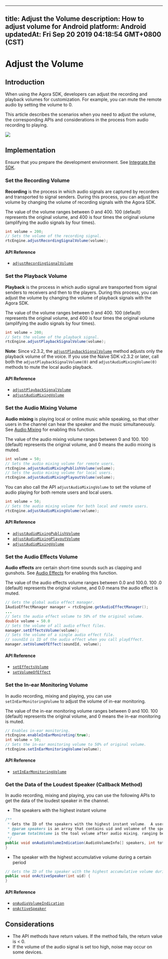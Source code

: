 
---
title: Adjust the Volume
description: How to adjust volume for Android
platform: Android
updatedAt: Fri Sep 20 2019 04:18:54 GMT+0800 (CST)
---
# Adjust the Volume
## Introduction

When using the Agora SDK, developers can adjust the recording and playback volumes for customization. For example, you can mute the remote audio by setting the volume to 0.

This article describes the scenarios when you need to adjust the volume, the corresponding APIs and considerations in the process from audio recording to playing. 

![](https://web-cdn.agora.io/docs-files/1548729124962)

## Implementation
Ensure that you prepare the development environment. See [Integrate the SDK](../../en/Voice/ios_video.md).

### Set the Recording Volume

**Recording** is the process in which audio signals are captured by recorders and transported to signal senders. During this process, you can adjust the volume by changing the volume of recording signals with the Agora SDK.

The value of the volume ranges between 0 and 400. 100 (default) represents the original volume, and 400 is four times the original volume (amplifying the audio signals by four times).

```java
int volume = 200;
// Sets the volume of the recording signal.
rtcEngine.adjustRecordingSignalVolume(volume);
```

#### API Reference

- [`adjustRecordingSignalVolume`](https://docs.agora.io/en/Voice/API%20Reference/java/classio_1_1agora_1_1rtc_1_1_rtc_engine.html#af3747f72256eb683feadbca2b742bd05)

### Set the Playback Volume

**Playback** is the process in which audio signal are transported from signal senders to receivers and then to the players. During this process, you can adjust the volume by changing the volume of playback signals with the Agora SDK. 

The value of the volume ranges between 0 and 400. 100 (default) represents the original volume, and 400 is four times the original volume (amplifying the audio signals by four times).

```java
int volume = 200;
// Sets the volume of the playback signal.
rtcEngine.adjustPlaybackSignalVolume(volume);
```

**Note**: 
Since v2.3.2, the [`adjustPlaybackSignalVolume`](https://docs.agora.io/en/Voice/API%20Reference/java/classio_1_1agora_1_1rtc_1_1_rtc_engine.html#af7d7f10fc96db2febb9c2590891d071b) method adjusts only the playback volume of the voice. If you use the Naive SDK v2.3.2 or later, call both the `adjustPlaybackSignalVolume(0)` and `adjustAudioMixingVolume(0)` methods to mute the local audio playback.

#### API Reference

- [`adjustPlaybackSignalVolume`](https://docs.agora.io/en/Voice/API%20Reference/java/classio_1_1agora_1_1rtc_1_1_rtc_engine.html#af7d7f10fc96db2febb9c2590891d071b)
- [`adjustAudioMixingVolume`](https://docs.agora.io/en/Voice/API%20Reference/java/classio_1_1agora_1_1rtc_1_1_rtc_engine.html#a13c5737248d5a5abf6e8eb3130aba65a)

### Set the Audio Mixing Volume

**Audio mixing** is playing local or online music while speaking, so that other users in the channel can hear the speaker and the music simultaneously. See [Audio Mixing](https://docs.agora.io/en/Video/effect_mixing_android?platform=Android#audio-mixing) for enabling this function.

The value of the audio mixing volume ranges between 0 and 100. 100 (default) represents the original volume, and 0 means the audio mixing is muted.

```java
int volume = 50;
// Sets the audio mixing volume for remote users.
rtcEngine.adjustAudioMixingPublishVolume(volume);
// Sets the audio mixing volume for local users.
rtcEngine.adjustAudioMixingPlayoutVolume(volume);
```

You can also call the API `adjustAudioMixingVolume` to set the volume of audio playing for both remote users and local users.

```java
int volume = 50;
// Sets the audio mixing volume for both local and remote users.
rtcEngine.adjustAudioMixingVolume(volume);
```

#### API Reference

- [`adjustAudioMixingPublishVolume`](https://docs.agora.io/en/Voice/API%20Reference/java/classio_1_1agora_1_1rtc_1_1_rtc_engine.html#a16c4dc66d9c43eef9bee7afc86762c00)
- [`adjustAudioMixingPlayoutVolume`](https://docs.agora.io/en/Voice/API%20Reference/java/classio_1_1agora_1_1rtc_1_1_rtc_engine.html#a0308c6bc82af433ae8340e0b3cd228c9)
- [`adjustAudioMixingVolume`](https://docs.agora.io/en/Voice/API%20Reference/java/classio_1_1agora_1_1rtc_1_1_rtc_engine.html#a13c5737248d5a5abf6e8eb3130aba65a)

### Set the Audio Effects Volume

**Audio effects** are certain short-time sounds such as clapping and gunshots. See [Audio Effects](../../en/Voice/effect_mixing_android.md) for enabling this function.

The value of the audio effects volume ranges between 0.0 and 100.0. 100 .0 (default) represents the original volume, and 0.0 means the audio effect is muted.

```java
// Gets the global audio effect manager.
IAudioEffectManager manager = rtcEngine.getAudioEffectManager();
...
// Sets the audio effect volume to 50% of the original volume.
double volume = 50.0
// Sets the volume of all audio effect files.
manager.setEffectsVolume(volume);
// Sets the volume of a single audio effect file.
// soundId is ID of the audio effect when you call playEffect.
manager.setVolumeOfEffect(soundId, volume);
```

#### API Reference

- [`setEffectsVolume`](https://docs.agora.io/en/Voice/API%20Reference/java/interfaceio_1_1agora_1_1rtc_1_1_i_audio_effect_manager.html#ab758558563b3dd70771e5d44ba1a96f3)
- [`setVolumeOfEffect`](https://docs.agora.io/en/Voice/API%20Reference/java/interfaceio_1_1agora_1_1rtc_1_1_i_audio_effect_manager.html#afcd8cd6d733703c0ba153b8e1ac81ec0)

### Set the In-ear Monitoring Volume

In audio recording, mixing and playing, you can use `setInEarMonitoringVolume` to adjust the volume of in-ear monitoring.

The value of the in-ear monitoring volume ranges between 0 and 100. 100 (default) represents the original volume, and 0 means the in-ear monitoring is muted.

```java
// Enables in-ear monitoring.
rtcEngine.enableInEarMoniroting(true);
int volume = 50;
// Sets the in-ear monitoring volume to 50% of original volume.
rtcEngine.setInEarMonitoringVolume(volume);
```

#### API Reference

- [`setInEarMonitoringVolume`](https://docs.agora.io/en/Voice/API%20Reference/java/classio_1_1agora_1_1rtc_1_1_rtc_engine.html#af71afdf140660b10c4fb0c40029c432d)

### Get the Data of the Loudest Speaker (Callback Method)

In audio recording, mixing and playing, you can use the following APIs to get the data of the loudest speaker in the channel.

- The speakers with the highest instant volume

```java
/**
 * Gets the ID of the speakers with the highest instant volume.  A user ID of 0 indicates it is the local user.
 * @param speakers is an array that contains uid and volumne of the speaker, volume ranging between 0 and 255.
 * @param totalVolume is the toal volume after audio mixing, ranging between 0 to 255.
 */
public void onAudioVolumeIndication(AudioVolumeInfo[] speakers, int totalVolume) {
}
```

- The speaker with the highest accumulative volume during a certain period
	
```java
// Gets the ID of the speaker with the highest accumulative volume during a certain period.  A user ID of 0 indicates it is the local user.
public void onActiveSpeaker(int uid) {
}
```

#### API Reference
- [`onAudioVolumeIndication`](https://docs.agora.io/en/Voice/API%20Reference/java/classio_1_1agora_1_1rtc_1_1_i_rtc_engine_event_handler.html#a4d37f2b4d569fa787bb8c0e3ae8cd424)
- [`onActiveSpeaker`](https://docs.agora.io/en/Voice/API%20Reference/java/classio_1_1agora_1_1rtc_1_1_i_rtc_engine_event_handler.html#a895e965178d808f9d33b387ab3e50300)

## Considerations

- The API methods have return values. If the method fails, the return value is < 0.
- If the volume of the audio signal is set too high, noise may occur on some devices.

